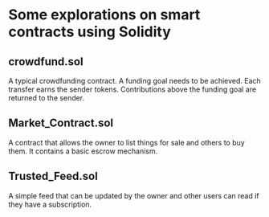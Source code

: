 # Some explorations on smart contracts using Solidity

## crowdfund.sol
A typical crowdfunding contract. A funding goal needs to be achieved. Each transfer earns the sender tokens. Contributions above the funding goal are returned to the sender.
## Market_Contract.sol
A contract that allows the owner to list things for sale and others to buy them. It contains a basic escrow mechanism.
## Trusted_Feed.sol
A simple feed that can be updated by the owner and other users can read if they have a subscription.
